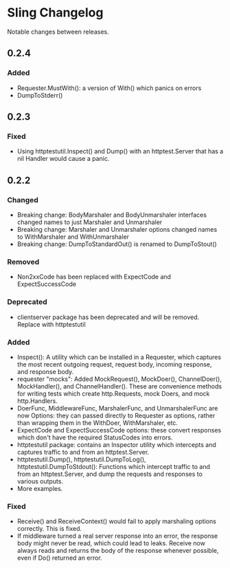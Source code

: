 # Sling Changelog

Notable changes between releases.

## 0.2.4
### Added
- Requester.MustWith(): a version of With() which panics on errors
- DumpToStderr()

## 0.2.3
### Fixed
- Using httptestutil.Inspect() and Dump() with an httptest.Server that has a nil Handler would
  cause a panic.

## 0.2.2
### Changed
- Breaking change: BodyMarshaler and BodyUnmarshaler interfaces changed names to just Marshaler
  and Unmarshaler
- Breaking change: Marshaler and Unmarshaler options changed names to WithMarshaler and WithUnmarshaler
- Breaking change: DumpToStandardOut() is renamed to DumpToStout()
### Removed
- Non2xxCode has been replaced with ExpectCode and ExpectSuccessCode
### Deprecated
- clientserver package has been deprecated and will be removed.  Replace with httptestutil
### Added
- Inspect(): A utility which can be installed in a Requester, which captures the most recent
  outgoing request, request body, incoming response, and response body.
- requester "mocks": Added MockRequest(), MockDoer(), ChannelDoer(), MockHandler(), and ChannelHandler().
  These are convenience methods for writing tests which create http.Requests, mock Doers, and mock http.Handlers.
- DoerFunc, MiddlewareFunc, MarshalerFunc, and UnmarshalerFunc are now Options: they can passed directly to Requester
  as options, rather than wrapping them in the WithDoer, WithMarshaler, etc.
- ExpectCode and ExpectSuccessCode options: these convert responses which don't have the required StatusCodes into
  errors.
- httptestutil package: contains an Inspector utility which intercepts and captures traffic to and from
  an httptest.Server.
- httptestutil.Dump(), httptestutil.DumpToLog(), httptestutil.DumpToStdout(): Functions which intercept traffic
  to and from an httptest.Server, and dump the requests and responses to various outputs.
- More examples.
### Fixed
- Receive() and ReceiveContext() would fail to apply marshaling options correctly.  This is fixed.
- If middleware turned a real server response into an error, the response body might never be read,
  which could lead to leaks.  Receive now always reads and returns the body of the response whenever possible,
  even if Do() returned an error.




